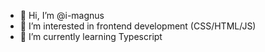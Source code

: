 - 👋 Hi, I’m @i-magnus
- 👀 I’m interested in frontend development (CSS/HTML/JS)
- 🌱 I’m currently learning Typescript

<!---
i-magnus/i-magnus is a ✨ special ✨ repository because its `README.md` (this file) appears on your GitHub profile.
You can click the Preview link to take a look at your changes.
--->
